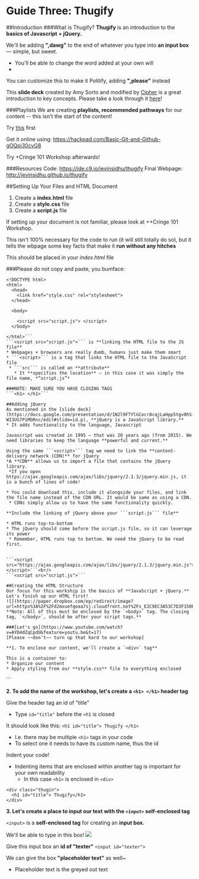 # Guide Three: Thugify


##Introduction
###What is Thugify?
**Thugify** is an introduction to the **basics of Javascript + jQuery.**

We'll be adding **",dawg"** to the end of whatever you type into **an input box** — simple, but sweet.
* You'll be able to change the word added at your own will
*
You can customize this to make it Politify, adding **",please"** instead

This **slide deck** created by Amy Sorto and modified by [Cipher](http://projectcipher.io) is a great introduction to key concepts. Please take a look through it [here](https://docs.google.com/presentation/d/1N2l9FTYlGCocr8cqjLaHpp5tgv0hS-WI3US7PiMbRnc/edit)!

###Playlists
We are creating **playlists, recommended pathways** for our content -- this isn't the start of the content!

Try [this](https://docs.google.com/document/d/1jCkOlEbgu_mCJDYCEdBk-rUSqTicHQy8YutEJ5MM6mY/edit) first

Get it online using:
https://hackpad.com/Basic-Git-and-Github-gOQpi30cvG8

Try +Cringe 101 Workshop afterwards!

###Resources
 Code: https://ide.c9.io/jevinsidhu/thugify 
 Final Webpage: http://jevinsidhu.github.io/thugify

##Setting Up Your Files and HTML Document
1. Create a **index.html** file
2. Create a **style.css** file
3. Create a **script.js** file

If setting up your document is not familiar, please look at ++Cringe 101 Workshop.



This isn't 100% necessary for the code to run (it will still totally do so), but it tells the wbpage some key facts that make it **run without any hitches**

This should be placed in your *index.html* file

###Please do not copy and paste, you bumface:

```
<!DOCTYPE html>
<html>
  <head> 
    <link href="style.css" rel="stylesheet">
  </head>

  <body> 
  
    <script src="script.js"> </script>
  </body>

</html>```
```<script src="script.js">``` is **linking the HTML file to the JS file**
* Webpages + browsers are really dumb, humans just make them smart
* ```<script>``` is a tag that links the HTML file to the JavaScript file
 * ```src``` is called an **attribute**
   * It **specifies the location** — in this case it was simply the file name, *“script.js”* 

###NOTE: MAKE SURE YOU HAVE CLOSING TAGS
```<h1> </h1>```

##Adding jQuery
As mentioned in the [slide deck](https://docs.google.com/presentation/d/1N2l9FTYlGCocr8cqjLaHpp5tgv0hS-WI3US7PiMbRnc/edit#slide=id.p), **jQuery is a JavaScript library.**
* It adds functionality to the language, Javascript

Javascript was created in 1995 — that was 20 years ago (from 2015). We need libraries to keep the language **powerful and current.**

Using the same ```<script>``` tag we need to link the **content-delivery network (CDN)** for jQuery
*A **CDN** allows us to import a file that contains the jQuery library.
 *If you open https://ajax.googleapis.com/ajax/libs/jquery/2.1.3/jquery.min.js, it is a bunch of lines of code! 
 
* You could download this, include it alongside your files, and link the file name instead of the CDN URL. It would be same as using a CDN.
 * CDNs simply allow us to have the same functionality quickly. 

**Include the linking of jQuery above your ```script.js``` file**

* HTML runs top-to-bottom
* The jQuery should come before the script.js file, so it can leverage its power
 * Remember, HTML runs top to bottom. We need the jQuery to be read first.


```<script src="https://ajax.googleapis.com/ajax/libs/jquery/2.1.3/jquery.min.js"></script>```<br/>
```<script src="script.js">```

##Creating the HTML Structure
Our focus for this workship is the basics of **JavaScript + jQuery.** Let's finish up our HTML first!
![](https://paper.dropbox.com/ep/redirect/image?url=https%3A%2F%2Fd2mxuefqeaa7sj.cloudfront.net%2Fs_E2C9EC3A53C7D3F150F7715638F7F1B7BEFDBDD43B2CBAF8BECDEE9CE6CD10B0_1449367351294_giphy.gif&hmac=1IhuTT125HusbBGoBdgbggzj8q5reMqtRDFA%2F0uISFo%3D)
**Note: All of this must be enclosed by the `<body>` tag. The closing tag, `</body>`, should be after your script tags.**

###[Let's go](https://www.youtube.com/watch?v=AYD4dZqCpdU&feature=youtu.be&t=17)
[Please ~~don't~~ turn up that hard to our workshop]

**1. To enclose our content, we'll create a `<div>` tag**

This is a container to:
* Organize our content
* Apply styling from our **style.css** file to everything enclosed

```
<div class="thugin">

</div>
```

**2. To add the name of the workshop, let's create a `<h1> </h1>` header tag**

Give the header tag an id of "title"
* Type `id="title"` before the `<h1` is closed

It should look like this: `<h1 id="title"> Thugify </h1>`

* I.e. there may be multiple `<h1>` tags in your code
* To select one it needs to have its custom name, thus the id

Indent your code!
* Indenting items that are enclosed within another tag is important for your own readability
  * In this case `<h1>` is enclosed in `<div>`
```
<div class="thugin"> 
  <h1 id="title"> Thugify</h1>     
</div>
```

**3. Let's create a place to input our text with the `<input>` self-enclosed tag**

`<input>` is a **self-enclosed tag** for creating an **input box.**

We'll be able to type in this box! ![](https://paper.dropbox.com/ep/redirect/image?url=https%3A%2F%2Fd2mxuefqeaa7sj.cloudfront.net%2Fs_E2C9EC3A53C7D3F150F7715638F7F1B7BEFDBDD43B2CBAF8BECDEE9CE6CD10B0_1449368504615_Screen%2BShot%2B2015-12-05%2Bat%2B9.21.34%2BPM.png&hmac=5cgxe%2FdXpjqTSlOwbuuYVcml%2Fd4%2FGBitHdDnVr6wbKk%3D)

Give this input box an **id of "texter"**
`<input id="texter">`

We can give the box **"placeholder text"** as well~
* Placeholder text is the greyed out text
















